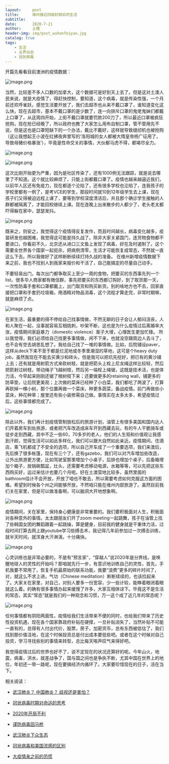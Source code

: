```yaml
---
layout:     post
title:      维州接近四级封锁后的生活
subtitle:   
date:       2020-7-21
author:     土猪
header-img: img/post_wuhanfeiyan.jpg
catalog: true
tags:
    - 生活
    - 业界动态
    - 冠状病毒
---
```






开篇先看看目前澳洲的疫情数据：

![image.png](https://images.hive.blog/DQmbJFFqWj1AsTLMqxRYsuTGweuJeVKaE345MV6Fpgk9iFc/image.png)

当然，比较差不多人口数的加拿大，这个数据可是好到天上去了。但是这对土澳人民来说，就是大疫情了，得赶快控制，要知道，这个病毒，就是传染性强，一个月前还欢呼雀跃，感觉生活要开放了，我们去超市也从来不戴口罩了，谁知道变化这么快，现在去超市，基本不戴口罩的是少数了，连一向排斥口罩的鬼佬鬼妹们都戴上口罩了，从这周四开始，上街不戴口罩就要罚款200刀了，所以最近口罩被疯狂抢购，现在抢已经晚了，所以政府也教了大家怎么用布自制口罩，管不管用先不说，但是这也是口罩短缺下的一个办法，戴比不戴好，这样就导致缝纫机也被抢购（这让我想起王小波在红拂夜奔里写的‘洛阳城的女人都被大隋皇帝杨广征用了，导致母猪价格暴涨’），毕竟是性命交关的事情，大伙都马虎不得，都竭尽全力。



![image.png](https://images.hive.blog/DQmRb4YkFnA2cxn8HWWAYekkoN6MRnMCTfd1c2NLRgKHgzU/image.png)

![image.png](https://images.hive.blog/DQmWYLiVHiZderRZajRLCzAWSdfySeRXXJBhM1C34MtexK1/image.png)



这次比刚开始更为严重，因为是社区传染了，还有1000例无法跟踪，就是说去哪里了不知道。这个就比较麻烦了，只能上街都戴口罩了。疫情也越来越逼近我们，以前华人区还有免疫力，现在都逐个沦陷了，还有很多学校也沦陷了，连我孩子的学校里都有一例了，是考VCE的学生，那段时间就10到12年级学生去上课，现在孩子们又得被迫远程上课了，要等到学校深度清洁后，并且那个确诊学生接触的人群都被隔离了，才能回校继续上课。现在连晚上出来散步的人都少了，老头老太都吓得躲在家中，瑟瑟发抖。

![image.png](https://images.hive.blog/DQmbMKETQgaPDurAQv4WmNAZkgiynopU4RJhc4RcWgbLDfo/image.png)



既来之，则安之，我觉得这个疫情得反复发作，而且时间越长，病毒变化越多，疫苗研发也越困难，我觉得这可能是持久战了。除非大家关紧国门，连货物食物都不要进口，你看前不久，北京还从进口三文鱼上发现了病毒，好在及时遏制了。这个需要全世界各个国家一起扼杀，把病例清零，生活才可能恢复成常态，不然就一直这么下去。所以我做好了这样断断续续打持久战的准备。 在维州新增疫情数据下来之前，我也不找别人到我家来报价和干活了，自己能搞定的尽量自己动手。





不要轻易出门，每次出门都争取买上至少一周的食物，把要买的东西事先列一个list。很多华人商家都有微信群，事先把要买的东西都订购好，到了取货那一天，一次性防毒手套和口罩都戴上，出门取货和购买新货。别的啥地方也不去，回家直接把口罩和手套扔垃圾箱，用酒精对物品消毒，这个流程才算走完，非常时期嘛，就是麻烦了点。

![image.png](https://images.hive.blog/DQmTeH7VPs1UzM15soSkjxzpevS4j9chFSVS22CKnHjUp3M/image.png)



在家生活，最重要的得不停给自己找事情做，不然无聊的日子会让人郁闷沮丧，人和人聚在一起，没事就容易互相挑刺，吵架不断，这也是为什么疫情过后离婚率大涨，疫情期间家庭暴力（domestic violence）案子大增，心理医生更加忙碌。 所以我觉得，我们必须给自己找更多事情做，闲不下来，也就没空跟周边人去斗了，也不会有空去胡思乱想了。我给自己找了一堆的事情做。比如，后院铺设paver，这样从deck下来不至于都是烂泥地或冬季里潮湿的草地，这可是个heavy duty job，虽然我现在不能去买黄沙和砖头，但是我可以把坑先挖好，把已有的黄沙铺上去；还有就是用射箭方式来砍树枝，就是把箭头上栓上尼龙绳这样比较轻，然后把箭射过树枝，带动绳子飞越树枝，然后另一端栓上绳锯，这既是技术活，也是体力活，今早起来刚刚还锯了根树枝下来；还要做更多的retaining wall，铺更多的防草垫，让后院更美观；上次做的菜床已经种了小白菜，我们都吃了两波了，打算再砍掉一棵小树，那个位置再做一个菜床，种更多蔬菜，备战疫情。前门再做些小菜床，种花种草；屋里还有些小装修需自己做。事情实在太多太多，希望疫情过后，这些事情都完成了。

![image.png](https://images.hive.blog/DQmei1iYCWvkA7rbTurmami4qGC7AonciqBiqyRHq1W1wAb/image.png)

除此以外，我们再计划疫情管制放松后的旅游计划，油管上有很多美国和国内达人们开着房车到处旅游，或者把汽车改造成床车开到西藏去玩，有的牛人干脆骑车或徒步走到西藏，其中不乏一些60，70多岁的老人，他们的人生观和价值观让我感到汗颜，觉得生活可以如此多样化，我们可以跟大自然如此亲近。疫情期间，住酒店，乘飞机都成了不安全的选项，所以自己开车成了一个重要选项，我们来澳后，先后换了很多帐篷，现在有三个了，还有gazebo，我们可以对汽车增加些改造，让外出旅游更方便，比如驾驶室那里增加个小桌子，后排也增加个桌子，后备箱增加个箱子，放锅碗瓢盆，灶头，还需要考虑移动电源，水箱等等，可以先把这些东西购买好，运过来估计也要几个月呢。好在土澳营地比较多，虽然里面的bathroom估计不会开放，开放了咱也不敢去，所以需要考虑如何克服这方面的困难。希望到时候各个州之间能够开放，不然咱只能在维州内部旅游了。虽然目前我们关在家里，但是可以做准备啊，可以脑洞大开地想象啊。



![image.png](https://images.hive.blog/DQmNiJ8iKm7YhuCjRGK8upKWmDmn6CuyuLqivsaU4tBdHx8/image.png)



疫情期间，关在家里，保持身心健康是非常重要的。我们要积极面对人生，积极面对各种意外的事情。太太跟朋友们开了zoom meeting一起跳舞，孩子在油管上找了些韩国女团的舞蹈跟着一起跳操，算是健身，目前我的健身就是干重体力活，过段时间打算去网上跟youtube学习些搏击术，我记得几年前参加过一次搏击训练，就半天时间，就浑身大汗淋漓，十分痛快。

![image.png](https://images.hive.blog/DQmWTPp3dKX2MjHQy4MnM1vJkFTHuFxZvjMn4zvVUkppqjv/image.png)





心灵训练也是非常必要的，不是有“预言家”，“穿越人”说2020年是分界线，是唤醒地球人的灵性的开始吗？那咱就先行一步，有意识地训练自己的灵性，首先，手机我要不常用了，恢复手机最原始的联系功能，我要“浪费”更多的碎片时间了，对，就这么不求上进。气功（Chinese meditation）断断续续的，也该捡起来了。大家关在家里，对自己，对别人要多一份宽容，少一些计较，能睁着眼闭着眼就这么着。的确有很多事情办起来缓慢了许多，大家互相体谅下。毕竟这不是生活的常态，其实“常态”就是我们的一种观念和习惯，万一这个成了近几年的常态呢？



![image.png](https://images.hive.blog/DQmPRn6jFJzzM19mATUGi6DVbVTH7pzVsXGS2EqcRfQAB8p/image.png)



任何事情都有阴阳两面性，疫情给我们生活带来不便的同时，也给我们带来了历史性投资机遇，现在各个国家靠政府补贴在硬撑，一旦补贴消失了，当然补贴不可能一直有的，总得有人付出代价，股票，房子，加密货币，总有东西被低估了，我们找到那价值洼地，在这个时候投资总是付出成本要低些吧。或者在这个时候对自己投资，学习寻找些别的事情来转型，总比每天唉声叹气来得好吧。



我觉得疫情过后的世界也好不了，说不定现在的状况还算好的呢。今年山火，地震，病毒，洪水，就差战争了，国与国之间也是争执不断，尤其中国在世界上的地位，年初还一带一路呢，现在要搞经济内循环了。大家要珍惜现在的日子，活在当下。








相关阅读：


- [武汉肺炎？ 中国肺炎？ 歧视还是害怕？](http://livinginau.life/2020/02/10/%E6%AD%A6%E6%B1%89%E8%82%BA%E7%82%8E_%E4%B8%AD%E5%9B%BD%E8%82%BA%E7%82%8E_%E6%AD%A7%E8%A7%86%E8%BF%98%E6%98%AF%E5%AE%B3%E6%80%95/)

- [冠状病毒时期对命运的思考](http://livinginau.life/2020/02/19/%E5%86%A0%E7%8A%B6%E7%97%85%E6%AF%92%E6%97%B6%E6%9C%9F%E5%AF%B9%E5%91%BD%E8%BF%90%E7%9A%84%E6%80%9D%E8%80%83/)

- [2020年开局不利](http://livinginau.life/2020/02/06/2020%E5%BC%80%E5%B1%80%E4%B8%8D%E5%88%A9/)

- [谨防病毒回马枪](http://livinginau.life/2020/02/23/%E8%B0%A8%E9%98%B2%E7%97%85%E6%AF%92%E5%9B%9E%E9%A9%AC%E6%9E%AA/)

- [武汉肺炎下众生态](http://livinginau.life/2020/02/03/%E6%AD%A6%E6%B1%89%E8%82%BA%E7%82%8E%E4%B8%8B%E4%BC%97%E7%94%9F%E6%80%81/)

- [冠状病毒和美国流感的区别](http://livinginau.life/2020/02/11/%E7%BE%8E%E5%9B%BD%E6%B5%81%E6%84%9F%E5%92%8C%E5%86%A0%E7%8A%B6%E7%97%85%E6%AF%92%E5%8C%BA%E5%88%AB/)

- [大疫情来之前的恐慌](http://livinginau.life/2020/03/05/%E5%A4%A7%E7%96%AB%E6%83%85%E6%9D%A5%E4%B9%8B%E5%89%8D%E7%9A%84%E6%81%90%E6%85%8C/)




